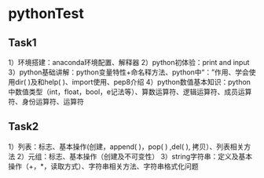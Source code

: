 # pythonTest
## Task1
1）环境搭建：anaconda环境配置、解释器
2）python初体验：print and input
3）python基础讲解：python变量特性+命名释方法、python中“：”作用、学会使用dir( )及和help( )、import使用、pep8介绍
4）python数值基本知识：python中数值类型（int，float，bool，e记法等）、算数运算符、逻辑运算符、成员运算符、身份运算符、运算符

## Task2
1）列表：标志、基本操作(创建，append( )，pop( ) ,del( ), 拷贝）、列表相关方法
2）元组：标志、基本操作（创建及不可变性）
3）string字符串：定义及基本操作（+，*，读取方式）、字符串相关方法、字符串格式化问题